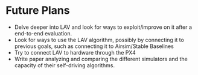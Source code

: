 # Future Plans
 * Delve deeper into LAV and look for ways to exploit/improve on it after a end-to-end evaluation. 
 * Look for ways to use the LAV algorithm, possibly by connecting it to previous goals, such as connecting it to Airsim/Stable Baselines
 * Try to connect LAV to hardware through the PX4
 * Write paper analyzing and comparing the different simulators and the capacity of their self-driving algorithms. 
